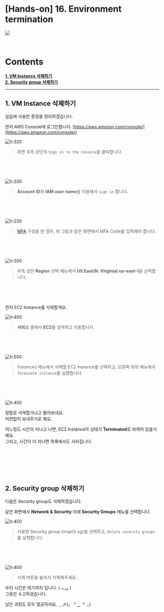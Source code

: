 
# [Hands-on] 16. Environment termination

![](./img/hands_on.png)

<br>

# Contents

**[1. VM Instance 삭제하기](#1-vm-instance-삭제하기)**  
**[2. Security group 삭제하기](#2-security-group-삭제하기)**

---

## 1. VM Instance 삭제하기

실습에 사용한 환경을 정리하겠습니다.

먼저 AWS Console에 로그인합니다.
[https://aws.amazon.com/console/](https://aws.amazon.com/console/)

![h:320](./img/aws_signin_1.png)
> 화면 우측 상단의 `Sign in to the Console`을 클릭합니다.

<br><br><br>

![h:230](./img/aws_signin_2.png)  
> **Account ID**와 **IAM user name**을 이용해서 `sign in` 합니다.

<br><br><br>

![h:230](./img/aws_signin_3.png)  
> [MFA](https://docs.aws.amazon.com/ko_kr/singlesignon/latest/userguide/enable-mfa.html) 구성을 한 경우, 위 그림과 같은 화면에서 MFA Code를 입력해야 합니다.

<br><br><br>

![h:300](./img/aws_signin_4.png)  
> 우측 상단 **Region** 선택 메뉴에서 **US East(N. Virginia) us-east-1**을 선택합니다.

<br><br><br>

먼저 EC2 Instance를 삭제할게요.

![h:400](./img/aws_ec2_1.png)  
> **서비스** 중에서 **EC2**를 검색하고 이동합니다.

<br><br><br>

![h:500](./img/aws_ec2_16.png)  
> Instances 메뉴에서 삭제할 EC2 Instance를 선택하고, 오른쪽 위의 메뉴에서 `Terminate instance`를 실행합니다.

<br><br><br>

![h:450](./img/aws_ec2_17.png)

정말로 삭제할거냐고 물어보네요.  
미련없이 보내주기로 해요.

어느정도 시간이 지나고 나면, EC2 Instance의 상태가 **Terminated**로 바뀌어 있을거예요.  
그리고, 시간이 더 지나면 목록에서도 사라집니다.

<br><br><br><br><br>

## 2. Security group 삭제하기

다음은 Security group도 삭제하겠습니다.

같은 화면에서 **Network & Security** 아래 **Security Groups** 메뉴를 선택합니다.

![h:450](./img/aws_ec2_18.png)
> 사용한 Security group (mspt3-sg)을 선택하고, `Delete security groups`를 실행합니다.

<br><br><br>

![h:400](./img/aws_ec2_19.png)
> 삭제 버튼을 눌러서 삭제해주세요.

우리 시간은 여기까지 입니다.   ( ᴗ_ᴗ̩̩ )  
그동안 수고하셨습니다. 

남은 과정도 모두 열공하셔요.  ＿〆(。╹‿ ╹ 。)